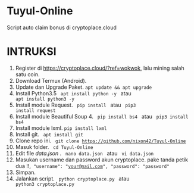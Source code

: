 # Tuyul-Online
Script auto claim bonus di cryptoplace.cloud

# INTRUKSI
1. Register di https://cryptoplace.cloud/?ref=wokwok, lalu mining salah satu coin.
2. Download Termux (Android).
3. Update dan Upgrade Paket. <code>apt update && apt upgrade </code>
4. Install Python3.5 <code> apt install python -y </code> atau <code> apt install python3 -y</code>
5. Install module Request. <code> pip install </code> atau <code> pip3 install request </code>
6. Install module Beautiful Soup 4. <code> pip install bs4 </code> atau <code> pip3 install bs4 </code>
7. Install module lxml. <code>pip install lxml </code>
7. Install git. <code> apt install git </code>
8. Clone repo ini. <code> git clone https://github.com/nixon42/Tuyul-Online </code>
9. Masuk folder. <code> cd Tuyul-Online </code>
10. Edit file <i> data.json </i>. <code> nano data.json </code> atau <code> vi data.json </code>
11. Masukan username dan password akun cryptoplace. pake tanda petik dua !!,<code> "username": "your@mail.com", "password": "password" </code>
12. Simpan.
13. Jalankan script. <code> python cryptoplace.py </code> atau <code> python3 cryptoplace.py </code>

